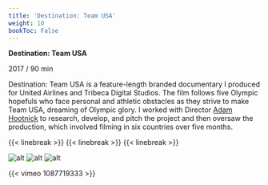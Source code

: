 ```yaml
---
title: 'Destination: Team USA'
weight: 10
bookToc: False
---
```

**Destination: Team USA**

2017 / 90 min

Destination: Team USA is a feature-length branded documentary I produced for United Airlines and Tribeca Digital Studios. The film follows five Olympic hopefuls who face personal and athletic obstacles as they strive to make Team USA, dreaming of Olympic glory. I worked with Director [Adam Hootnick](https://www.adamhootnick.com/) to research, develop, and pitch the project and then oversaw the production, which involved filming in six countries over five months.

{{< linebreak >}}
{{< linebreak >}}
{{< linebreak >}}

![alt](/DTUSA/DTUSA60.jpg)
![alt](/DTUSA/DTUSA20.jpg)
![alt](/DTUSA/DTUSA40.jpg)

{{< vimeo 1087719333 >}}